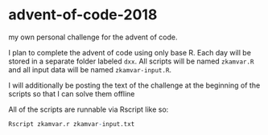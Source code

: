# advent-of-code-2018

my own personal challenge for the advent of code.

I plan to complete the advent of code using only base R. Each day will be stored
in a separate folder labeled `dxx`. All scripts will be named `zkamvar.R` and
all input data will be named `zkamvar-input.R`. 

I will additionally be posting the text of the challenge at the beginning of the
scripts so that I can solve them offline

All of the scripts are runnable via Rscript like so:

```r
Rscript zkamvar.r zkamvar-input.txt
```


